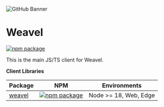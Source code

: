 ![GitHub Banner](https://www.dropbox.com/scl/fi/ttlfuiy2of8p300lkwfhp/Weavel-Text-Logo-Light-BG.png?rlkey=439qsph29a23xf1bfp8vyi4qv&st=unt7fzcu&raw=1)

# Weavel

[![npm package](https://img.shields.io/npm/v/weavel?style=flat-square)](https://www.npmjs.com/package/weavel)

This is the main JS/TS client for Weavel.

**Client Libraries**

| Package                                                        | NPM                                                                                                           | Environments          |
| -------------------------------------------------------------- | ------------------------------------------------------------------------------------------------------------- | --------------------- |
| [weavel](https://github.com/weavel/weavel-js/tree/main/weavel) | [![npm package](https://img.shields.io/npm/v/weavel?style=flat-square)](https://www.npmjs.com/package/weavel) | Node >= 18, Web, Edge |
